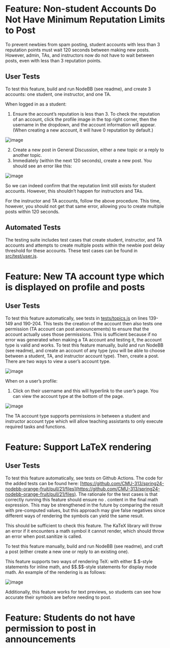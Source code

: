 # Feature: Non-student Accounts Do Not Have Minimum Reputation Limits to Post

To prevent newbies from spam posting, student accounts with less than 3 reputation points must wait 120 seconds between making new posts. However, admin, TAs, and instructors now do not have to wait between posts, even with less than 3 reputation points.

## User Tests

To test this feature, build and run NodeBB (see readme), and create 3 accounts: one student, one instructor, and one TA.

When logged in as a student:

1. Ensure the account’s reputation is less than 3. To check the reputation of an account, click the profile image in the top right corner, then the username in the dropdown, and the account information will appear. (When creating a new account, it will have 0 reputation by default.)

![image](https://drive.google.com/uc?export=view&id=1tpuR9pJKu6PaDV2Qfu_LUTTXe3r5Z2EZ)

2. Create a new post in General Discussion, either a new topic or a reply to another topic.
3. Immediately (within the next 120 seconds), create a new post. You should see an error like this:

![image](https://drive.google.com/uc?export=view&id=1GhmgArMq-aqQEJeboDPo-wIswN1BGyB0)

So we can indeed confirm that the reputation limit still exists for student accounts. However, this shouldn’t happen for instructors and TAs.

For the instructor and TA accounts, follow the above procedure. This time, however, you should not get that same error, allowing you to create multiple posts within 120 seconds.

## Automated Tests

The testing suite includes test cases that create student, instructor, and TA accounts and attempts to create multiple posts within the newbie post delay threshold for these accounts. These test cases can be found in [src/test/user.js](src/test/user.js).

# Feature: New TA account type which is displayed on profile and posts

## User Tests

To test this feature automatically, see tests in [tests/topics.js](test/topics.js) on lines 139-149 and 190-204. This tests the creation of the account then also tests one permission (TA account can post announcements) to ensure that the account actually uses those permissions. This is sufficient because if no error was generated when making a TA account and testing it, the account type is valid and works.
To test this feature manually, build and run NodeBB (see readme), and create an account of any type (you will be able to choose between a student, TA, and instructor account type). Then, create a post. There are two ways to view a user’s account type.

![image](https://drive.google.com/uc?export=view&id=1khswyh9GNdvvn3kVcvUJBd7dugnDzwwt)

When on a user’s profile:

1. Click on their username and this will hyperlink to the user’s page. You can view the account type at the bottom of the page.

![image](https://drive.google.com/uc?export=view&id=1WYb9gEofqQ1sq0-GO5BBazA9RrLVNXiN)

The TA account type supports permissions in between a student and instructor account type which will allow teaching assistants to only execute required tasks and functions.

# Feature: Support LaTeX rendering

## User Tests

To test this feature automatically, see tests on Github Actions. The code for the added tests can be found here: [https://github.com/CMU-313/spring24-nodebb-orange-fruit/pull/21/files](https://github.com/CMU-313/spring24-nodebb-orange-fruit/pull/21/files). The rationale for the test cases is that correctly running this feature should ensure no $.$ content in the final math expression. This may be strengthened in the future by comparing the result with pre-computed values, but this approach may give false negatives since different ways of rendering the symbols can yield the same result.

This should be sufficient to check this feature. The KaTeX library will throw an error if it encounters a math symbol it cannot render, which should throw an error when post.sanitize is called.

To test this feature manually, build and run NodeBB (see readme), and craft a post (either create a new one or reply to an existing one).

This feature supports two ways of rendering TeX: with either $`\$`$.$`\$`$-style statements for inline math, and $`\$\$`$.$`\$\$`$-style statements for display mode math. An example of the rendering is as follows:

![image](https://drive.google.com/uc?export=view&id=12u-D7R87uQfh9UR3l8kuFWGX3fKd6Rqs)

Additionally, this feature works for text previews, so students can see how accurate their symbols are before needing to post.

# Feature: Students do not have permission to post in announcements
